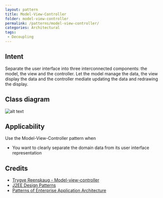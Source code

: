 ```yaml
---
layout: pattern
title: Model-View-Controller
folder: model-view-controller
permalink: /patterns/model-view-controller/
categories: Architectural
tags:
 - Decoupling
---
```


## Intent
Separate the user interface into three interconnected components:
the model, the view and the controller. Let the model manage the data, the view
display the data and the controller mediate updating the data and redrawing the
display.

## Class diagram
![alt text](./etc/model-view-controller.png "Model-View-Controller")

## Applicability
Use the Model-View-Controller pattern when

* You want to clearly separate the domain data from its user interface representation

## Credits

* [Trygve Reenskaug - Model-view-controller](http://en.wikipedia.org/wiki/Model%E2%80%93view%E2%80%93controller)
* [J2EE Design Patterns](http://www.amazon.com/J2EE-Design-Patterns-William-Crawford/dp/0596004273/ref=sr_1_2)
* [Patterns of Enterprise Application Architecture](http://www.amazon.com/Patterns-Enterprise-Application-Architecture-Martin/dp/0321127420)
